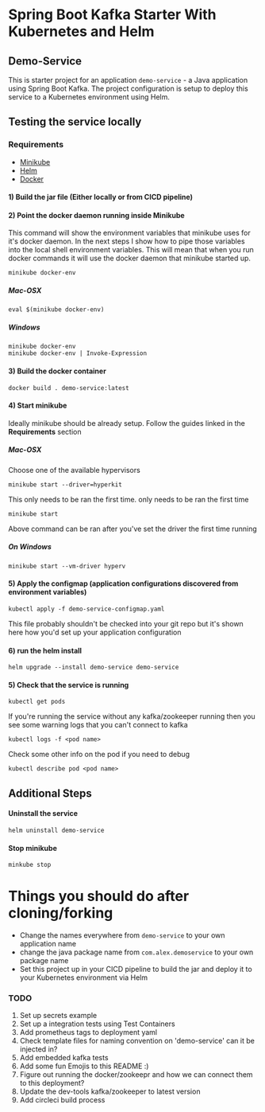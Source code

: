 # Spring Boot Kafka Starter With Kubernetes and Helm
## Demo-Service

This is starter project for an application `demo-service` - a Java application using Spring Boot Kafka.
The project configuration is setup to deploy this service to a Kubernetes environment using Helm.

## Testing the service locally
### Requirements
- [Minikube](https://kubernetes.io/docs/tasks/tools/install-minikube/)
- [Helm](https://helm.sh/docs/intro/install/)
- [Docker](https://docs.docker.com/get-docker/)

#### 1) Build the jar file (Either locally or from CICD pipeline)

#### 2) Point the docker daemon running inside Minikube 
This command will show the environment variables that minikube uses for it's docker daemon. In the next steps I show
how to pipe those variables into the local shell environment variables. This will mean that when you run docker commands
it will use the docker daemon that minikube started up.

```shell
minikube docker-env
```

##### Mac-OSX

```
eval $(minikube docker-env)
```


##### Windows
```shell
minikube docker-env
minikube docker-env | Invoke-Expression
```


#### 3) Build the docker container
```shell
docker build . demo-service:latest
```


#### 4) Start minikube
Ideally minikube should be already setup. Follow the guides linked in the **Requirements** section
##### Mac-OSX
Choose one of the available hypervisors
```shell
minikube start --driver=hyperkit
```
This only needs to be ran the first time. 
only needs to be ran the first time
```shell
minikube start
```
Above command can be ran after you've set the driver the first time running
##### On Windows
```
minikube start --vm-driver hyperv
```


#### 5) Apply the configmap (application configurations discovered from environment variables)
```shell
kubectl apply -f demo-service-configmap.yaml
```
This file probably shouldn't be checked into your git repo but it's shown here how you'd set up your application configuration

#### 6) run the helm install

```shell
helm upgrade --install demo-service demo-service
```

#### 5) Check that the service is running
```shell
kubectl get pods
```
If you're running the service without any kafka/zookeeper running then you see some warning logs that you can't connect to kafka
```shell
kubectl logs -f <pod name>
```
Check some other info on the pod if you need to debug
```shell
kubectl describe pod <pod name> 
```

## Additional Steps
#### Uninstall the service 
```shell
helm uninstall demo-service
```

#### Stop minikube
```shell
minkube stop
```

# Things you should do after cloning/forking
- Change the names everywhere from `demo-service` to your own application name
- change the java package name from `com.alex.demoservice` to your own package name
- Set this project up in your CICD pipeline to build the jar and deploy it to your Kubernetes environment via Helm



### TODO 
1) Set up secrets example
2) Set up a integration tests using Test Containers
3) Add prometheus tags to deployment yaml
4) Check template files for naming convention on 'demo-service' can it be injected in?
5) Add embedded kafka tests
6) Add some fun Emojis to this README :) 
7) Figure out running the docker/zookeepr and how we can connect them to this deployment?
8) Update the dev-tools kafka/zookeeper to latest version
9) Add circleci build process